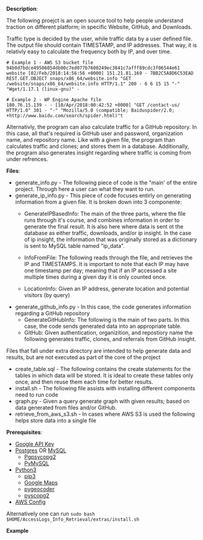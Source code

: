 **Description**:

The following proejct is an open source tool to help people understand traction on different platform; in specific Website, GitHub, and Downloads. 

Traffic type is decided by the user, while traffic data by a user defined file. The output file should contain TIMESTAMP, and IP addresses. That way, 
it is relativly easy to calculate the frequency both by IP, and over time.  

```
# Example 1 - AWS S3 bucket file
94b0d7bdce49506054db00c7ed077b7600249ec3841c7afff89cdc3f06544e61 website [02/Feb/2018:14:56:56 +0000] 151.21.81.169 - 7BB2C5A8D6C53EAD REST.GET.OBJECT snaps/x86_64/website.info "GET /website/snaps/x86_64/website.info HTTP/1.1" 200 - 6 6 15 15 "-" "Wget/1.17.1 (linux-gnu)" -

# Example 2 - WP Engine Apache file 
180.76.15.139 - - [10/Apr/2018:00:42:52 +0000] "GET /contact-us/ HTTP/1.0" 301 - "-" "Mozilla/5.0 (compatible; Baiduspider/2.0; +http://www.baidu.com/search/spider.html)"t
```

Alternativly, the program can also calculate traffic for a GitHub repository. In this case, all that's required is GitHub user and password, organization name, and repository name. 
Like with a given file, the program than calculates traffic and clones; and stores them in a database. Additionally, the program also generates insight regarding where traffic is coming from under refrences. 

  
**Files**:
* generate_info.py - The following piece of code is the "main' of the entire project. Through here a user can what they want to run. 
* generate_ip_info.py - This piece of code focuses entirly on generating information from a given file. It is broken down into 3 componente: 
   - GenerateIPBasedInfo: The main of the three parts, where the file runs through it's course, and combines information in order to generate the final result. 
                          It is also here where data is sent ot the database as either traffic, downloads, and/or ip insight. In the case of ip insight, the information
                          that was originally stored as a dictionary is sent to MySQL table named "ip_data".                    
   - InfoFromFile: The following reads through the file, and retrieves the IP and TIMESTAMPS. It is important to note that each IP may have one timestamp per day; 
                   meaning that if an IP accessed a site multiple times during a given day it is only counted once.  

   - LocationInfo: Given an IP address, generate location and potential visitors (by query)
* generate_github_info.py - In this case, the code generates information regarding a GitHub repository 
   - GenerateGitHubInfo: The following is the main of two parts. In this case, the code sends generated data into an appropriate table. 
   - GitHub: Given authentication, organizition, and repostiory name the following generates traffic, clones, and referrals from GitHub insight.    

Files that fall under extra directory are intended to help generate data and results, but are not executed as part of the core of the project
* create_table.sql -  The following contains the create statements for the tables in which data will be stored. It is ideal to create these tables only
                      once, and then reuse them each time for better results. 
* install.sh - The following file assists with installing different components need to run code
* graph.py - Given a query generate graph with given results; based on data generated from files and/or GitHub.  
* retrieve_from_aws_s3.sh - In cases where AWS S3 is used the following helps store data into a single file 

**Prerequisites**:

* [Google API Key](https://developers.google.com/maps/documentation/javascript/get-api-key)
* [Postgres](https://www.postgresql.org/download/) OR [MySQL](https://www.mysql.com/downloads/)
  * [Pgpsycopg2](https://pypi.org/project/psycopg2/) 
  * [PyMySQL](https://pypi.org/project/PyMySQL/0.7.4/) 
* [Python3](https://www.python.org)
   * [pip3](https://pip.pypa.io/en/stable/reference/pip_install/)
   * [Google Maps](https://github.com/googlemaps/google-maps-services-python)
   * [pygeocoder](https://github.com/tachang/pygeocoder)
   * [pyscopg2](https://pypi.python.org/pypi/psycopg2)
* [AWS Config](https://docs.aws.amazon.com/cli/latest/userguide/awscli-install-linux.html)

Alternatively one can run ```sudo bash $HOME/AccessLogs_Info_Retrieval/extras/install.sh```

**Example** 

